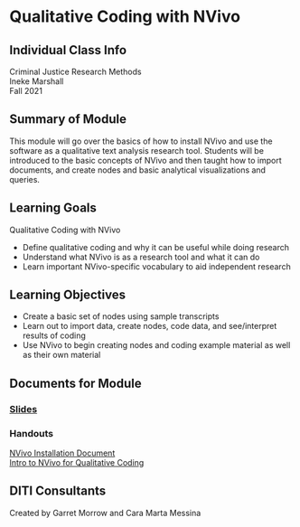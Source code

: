 # Qualitative Coding with NVivo

## Individual Class Info
Criminal Justice Research Methods
<br>
Ineke Marshall
<br>
Fall 2021
<br>


## Summary of Module
This module will go over the basics of how to install NVivo and use the software as a qualitative text analysis research tool. Students will be introduced to the basic concepts of NVivo and then taught how to import documents, and create nodes and basic analytical visualizations and queries.

## Learning Goals
Qualitative Coding with NVivo
* Define qualitative coding and why it can be useful while doing research
* Understand what NVivo is as a research tool and what it can do
* Learn important NVivo-specific vocabulary to aid independent research  

## Learning Objectives
* Create a basic set of nodes using sample transcripts
* Learn out to import data, create nodes, code data, and see/interpret results of coding
* Use NVivo to begin creating nodes and coding example material as well as their own material

## Documents for Module

### [Slides](https://github.com/NULabNortheastern/digitalassignmentshowcase/blob/master/text_analysis/criminal-justice-research-methods-fall2021-marshall/nvivo-slides-fall2021-marshall.pdf)

### Handouts
[NVivo Installation Document](https://github.com/NULabNortheastern/digitalassignmentshowcase/blob/master/text_analysis/criminal-justice-research-methods-fall2021-marshall/handout-installingNVivo.pdf)
<br>
[Intro to NVivo for Qualitative Coding](https://github.com/NULabNortheastern/digitalassignmentshowcase/blob/master/text_analysis/criminal-justice-research-methods-fall2021-marshall/handout-NVivo.pdf)

## DITI Consultants
Created by Garret Morrow and Cara Marta Messina

